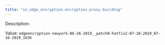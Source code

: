```yaml
---
title: "sn_edge_encryption.encryption.proxy.buildtag"
---
```


Description: 

Value: `edgeencryption-newyork-06-26-2019__patch0-hotfix2-07-10-2019_07-16-2019_1636`